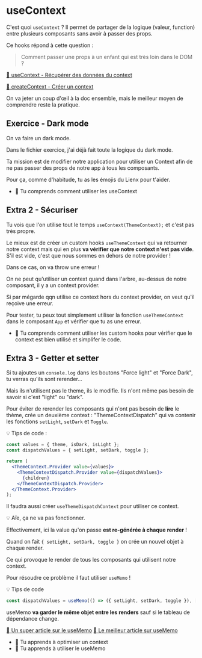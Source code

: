 # useContext

C'est quoi `useContext` ? Il permet de partager de la logique (valeur, function)
entre plusieurs composants sans avoir à passer des props.

Ce hooks répond à cette question :

> Comment passer une props à un enfant qui est très loin dans le DOM ?

[📖 useContext - Récupérer des données du context](https://react.dev/reference/react/useContext)

[📖 createContext - Créer un context](https://react.dev/reference/react/createContext)

On va jeter un coup d'œil à la doc ensemble, mais le meilleur moyen de comprendre reste la pratique.

## Exercice - Dark mode

On va faire un dark mode.

Dans le fichier exercice, j'ai déjà fait toute la logique du dark mode.

Ta mission est de modifier notre application pour utiliser un Context afin
de ne pas passer des props de notre app à tous les composants.

Pour ça, comme d'habitude, tu as les émojis du Lienx pour t'aider.

- 💌 Tu comprends comment utiliser les useContext

## Extra 2 - Sécuriser

Tu vois que l'on utilise tout le temps `useContext(ThemeContext);` et c'est pas
très propre.

Le mieux est de créer un custom hooks `useThemeContext` qui va retourner notre context
mais qui en plus **va vérifier que notre context n'est pas vide**. S'il est vide, c'est que nous sommes en dehors de notre provider !

Dans ce cas, on va throw une erreur !

On ne peut qu'utiliser un context quand dans l'arbre, au-dessus de notre composant,
il y a un context provider.

Si par mégarde qqn utilise ce context hors du context provider, on veut qu'il
reçoive une erreur.

Pour tester, tu peux tout simplement utiliser la fonction `useThemeContext` dans
le composant `App` et vérifier que tu as une erreur.

- 💌 Tu comprends comment utiliser les custom hooks pour vérifier que le context
  est bien utilisé et simplifer le code.

## Extra 3 - Getter et setter

Si tu ajoutes un `console.log` dans les boutons "Force light"
et "Force Dark", tu verras qu'ils sont rerender...

Mais ils n'utilisent pas le theme, ils le modifie. Ils n'ont même pas besoin
de savoir si c'est "light" ou "dark".

Pour éviter de rerender les composants qui n'ont pas besoin de **lire** le thème,
crée un deuxième context : "ThemeContextDispatch" qui va contenir les fonctions
`setLight`, `setDark` et `Toggle`.

💡 Tips de code :

```jsx
const values = { theme, isDark, isLight };
const dispatchValues = { setLight, setDark, toggle };

return (
  <ThemeContext.Provider value={values}>
    <ThemeContextDispatch.Provider value={dispatchValues}>
      {children}
    </ThemeContextDispatch.Provider>
  </ThemeContext.Provider>
);
```

Il faudra aussi créer `useThemeDispatchContext` pour utiliser ce context.

💡 Aïe, ça ne va pas fonctionner.

Effectivement, ici la value qu'on passe **est re-générée à chaque render** !

Quand on fait `{ setLight, setDark, toggle }` on crée un nouvel objet à chaque render.

Ce qui provoque le render de tous les composants qui utilisent notre context.

Pour résoudre ce problème il faut utiliser `useMemo` !

💡 Tips de code

```jsx
const dispatchValues = useMemo(() => ({ setLight, setDark, toggle }), []);
```

useMemo **va garder le même objet entre les renders** sauf si le tableau
de dépendance change.

[📖 Un super article sur le useMemo](https://kentcdodds.com/blog/usememo-and-usecallback)
[📖 Le meilleur article sur useMemo](https://www.joshwcomeau.com/react/usememo-and-usecallback/)

- 💌 Tu apprends à optimiser un context
- 💌 Tu apprends à utiliser le useMemo
